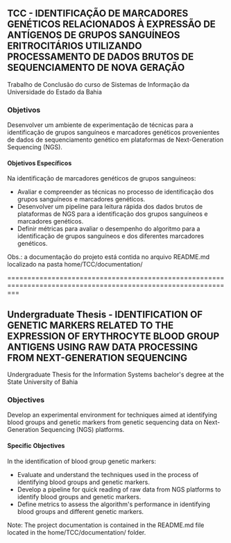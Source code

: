 ## TCC - IDENTIFICAÇÃO DE MARCADORES GENÉTICOS RELACIONADOS À EXPRESSÃO DE ANTÍGENOS DE GRUPOS SANGUÍNEOS ERITROCITÁRIOS UTILIZANDO PROCESSAMENTO DE DADOS BRUTOS DE SEQUENCIAMENTO DE NOVA GERAÇÃO
Trabalho de Conclusão do curso de Sistemas de Informação da Universidade do Estado da Bahia

### Objetivos

Desenvolver um ambiente de experimentação de técnicas para a identificação de grupos sanguíneos e marcadores genéticos provenientes de dados de sequenciamento genético em plataformas de Next-Generation Sequencing (NGS).

#### Objetivos Específicos

Na identificação de marcadores genéticos de grupos sanguíneos:

* Avaliar e compreender as técnicas no processo de identificação dos grupos sanguíneos e marcadores genéticos.
* Desenvolver um pipeline para leitura rápida dos dados brutos de plataformas de NGS para a identificação dos grupos sanguíneos e marcadores genéticos.
* Definir métricas para avaliar o desempenho do algoritmo para a identificação de grupos sanguíneos e dos diferentes marcadores genéticos.


Obs.: a documentação do projeto está contida no arquivo README.md localizado na pasta home/TCC/documentation/

===============================================================================================================

## Undergraduate Thesis - IDENTIFICATION OF GENETIC MARKERS RELATED TO THE EXPRESSION OF ERYTHROCYTE BLOOD GROUP ANTIGENS USING RAW DATA PROCESSING FROM NEXT-GENERATION SEQUENCING
Undergraduate Thesis for the Information Systems bachelor's degree at the State University of Bahia

### Objectives

Develop an experimental environment for techniques aimed at identifying blood groups and genetic markers from genetic sequencing data on Next-Generation Sequencing (NGS) platforms.

#### Specific Objectives

In the identification of blood group genetic markers:
  
* Evaluate and understand the techniques used in the process of identifying blood groups and genetic markers.
* Develop a pipeline for quick reading of raw data from NGS platforms to identify blood groups and genetic markers.
* Define metrics to assess the algorithm's performance in identifying blood groups and different genetic markers.

Note: The project documentation is contained in the README.md file located in the home/TCC/documentation/ folder.


